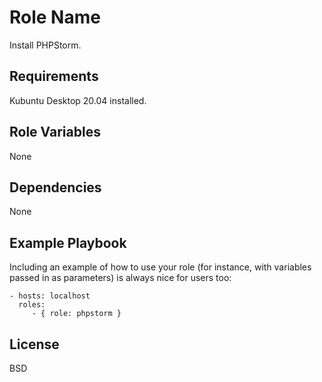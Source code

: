 Role Name
=========

Install PHPStorm.

Requirements
------------

Kubuntu Desktop 20.04 installed.

Role Variables
--------------

None

Dependencies
------------

None

Example Playbook
----------------

Including an example of how to use your role (for instance, with variables passed in as parameters) is always nice for users too:

    - hosts: localhost
      roles:
         - { role: phpstorm }

License
-------

BSD